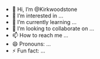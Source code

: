 - 👋 Hi, I’m @Kirkwoodstone  
- 👀 I’m interested in ...
- 🌱 I’m currently learning ...
- 💞️ I’m looking to collaborate on ...  
- 📫 How to reach me ...  
- 😄 Pronouns: ...
- ⚡ Fun fact: ...

<!---
Kirkwoodstone/Kirkwoodstone is a ✨ special ✨ repository because its `README.md` (this file) appears on your GitHub profile.
You can click the Preview link to take a look at your changes.
--->
